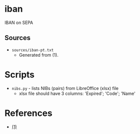 # iban
IBAN on SEPA

## Sources

- `sources/iban-pt.txt`
  + Generated from (1).

# Scripts

- `nibs.py` - lists NIBs (pairs) from LibreOffice (xlsx) file
  + xlsx file should have 3 columns: 'Expired'; 'Code'; 'Name'

# References

- [(1)](git@gist.github.com:ed970d4306d6e824d29a9e9e136be654.git)

